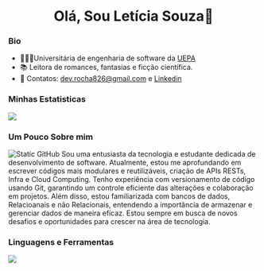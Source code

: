 <h1 align="center">
Olá, Sou Letícia Souza👋
</h1> 

### Bio
- 👩🏻‍🎓Universitária de engenharia de software da [UEPA](https://www.uepa.br/)
- 📚 Leitora de romances, fantasias e ficção científica. 
- 📨 Contatos: dev.rocha826@gmail.com e [Linkedin](https://www.linkedin.com/in/leticia826souza/)
### Minhas Estatisticas
 <div height="180em"><img  src="https://github-readme-stats.vercel.app/api?username=leh826&theme=rose&show_icons=true"></div> 

### Um Pouco Sobre mim
<img src="https://img.shields.io/static/v1?label=Overview&message=leticia&color=f8efd4&style=for-the-badge&logo=GitHub" alt="Static GitHub">
Sou uma entusiasta da tecnologia e estudante dedicada de desenvolvimento de software. Atualmente, estou me aprofundando em escrever códigos mais modulares e reutilizáveis, criação de APIs RESTs, Infra e Cloud Computing. Tenho experiência com versionamento de código usando Git, garantindo um controle eficiente das alterações e colaboração em projetos. Além disso, estou familiarizada com bancos de dados, Relacioanais e não Relacionais, entendendo a importância de armazenar e gerenciar dados de maneira eficaz. Estou sempre em busca de novos desafios e oportunidades para crescer na área de tecnologia.

### Linguagens e Ferramentas 
 <p>
 <img src="https://skillicons.dev/icons?i=git,java,react,html,css,cs,mysql,postgresql,docker,javascript)](https://skillicons.dev)">
 </p>

